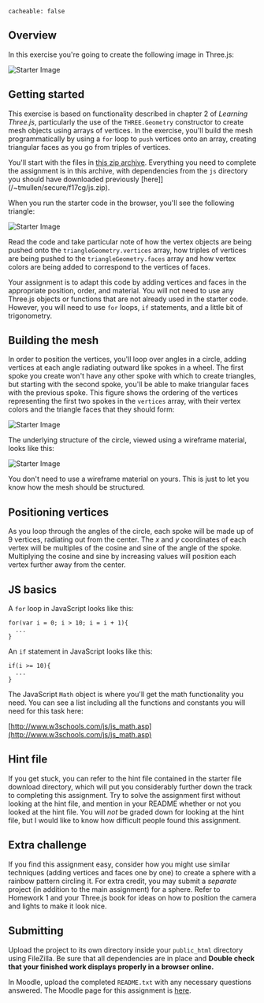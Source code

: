 ```
cacheable: false
```

## Overview

In this exercise you're going to create the following image in Three.js:

![Starter Image](/~tmullen/images/cg/rainbowCircle.png)

## Getting started

This exercise is based on functionality described in chapter 2 of *Learning Three.js*, particularly the use of the `THREE.Geometry` constructor to create mesh objects using arrays of vertices. In the exercise, you'll build the mesh programmatically by using a `for` loop to `push` vertices onto an array, creating triangular faces as you go from triples of vertices.


You'll start with the files in [this zip archive](/~tmullen/secure/f17cg/cs315-hw2.zip). Everything you need to complete the assignment is in this archive, with dependencies from the `js` directory you should have downloaded previously [here]](/~tmullen/secure/f17cg/js.zip).

When you run the starter code in the browser, you'll see the following triangle:

![Starter Image](/~tmullen/images/cg/rainbowCircleStart.png)

Read the code and take particular note of how the vertex objects are being pushed onto the `triangleGeometry.vertices` array, how triples of vertices are being pushed to the `triangleGeometry.faces` array and how vertex colors are being added to correspond to the vertices of faces.

Your assignment is to adapt this code by adding vertices and faces in the appropriate position, order, and material. You will not need to use any Three.js objects or functions that are not already used in the starter code. However, you will need to use `for` loops, `if` statements, and a little bit of trigonometry.

## Building the mesh

In order to position the vertices, you'll loop over angles in a circle, adding vertices at each angle radiating outward like spokes in a wheel. The first spoke you create won't have any other spoke with which to create triangles, but starting with the second spoke, you'll be able to make triangular faces with the previous spoke. This figure shows the ordering of the vertices representing the first two spokes in the `vertices` array, with their vertex colors and the triangle faces that they should form:

![Starter Image](/~tmullen/images/cg/rainbowverts.png)

The underlying structure of the circle, viewed using a wireframe material, looks like this:

![Starter Image](/~tmullen/images/cg/rainbowCircleWire.png)

You don't need to use a wireframe material on yours. This is just to let you know how the mesh should be structured.

## Positioning vertices

As you loop through the angles of the circle, each spoke will be made up of 9 vertices, radiating out from the center. The *x* and *y* coordinates of each vertex will be multiples of the cosine and sine of the angle of the spoke. Multiplying the cosine and sine by increasing values will position each vertex further away from the center.

## JS basics

A `for` loop in JavaScript looks like this:

    for(var i = 0; i > 10; i = i + 1){
      ...
    }


An `if` statement in JavaScript looks like this:

    if(i >= 10){
      ...
    }

The JavaScript `Math` object is where you'll get the math functionality you need. You can see a list including all the functions and constants you will need for this task here:

[http://www.w3schools.com/js/js_math.asp](http://www.w3schools.com/js/js_math.asp)

## Hint file

If you get stuck, you can refer to the hint file contained in the starter file download directory, which will put you considerably further down the track to completing this assignment. Try to solve the assignment first without looking at the hint file, and mention in your README whether or not you looked at the hint file. You will *not* be graded down for looking at the hint file, but I would like to know how difficult people found this assignment.

## Extra challenge

If you find this assignment easy, consider how you might use similar techniques (adding
  vertices and faces one by one) to create a sphere with a rainbow pattern circling it. For extra credit, you may submit a *separate* project (in addition to the main assignment) for a sphere. Refer to Homework 1 and your Three.js book for ideas on how to position the camera and lights to make it look nice. 

## Submitting

Upload the project to its own directory inside your `public_html` directory using FileZilla. Be sure that all dependencies are in place and **Double check that your finished work displays properly in a browser online.** 

In Moodle, upload the completed `README.txt` with any necessary questions answered.
The Moodle page for this assignment is [here](https://moodle.pugetsound.edu/moodle/mod/assign/view.php?id=340294).
